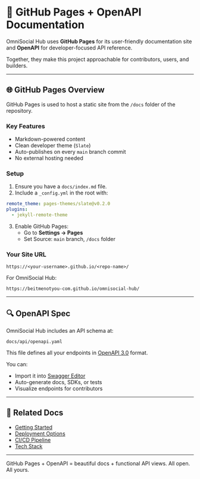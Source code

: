 # 📘 GitHub Pages + OpenAPI Documentation

OmniSocial Hub uses **GitHub Pages** for its user-friendly documentation site and **OpenAPI** for developer-focused API reference.

Together, they make this project approachable for contributors, users, and builders.

---

## 🌐 GitHub Pages Overview

GitHub Pages is used to host a static site from the `/docs` folder of the repository.

### Key Features

- Markdown-powered content
- Clean developer theme (`Slate`)
- Auto-publishes on every `main` branch commit
- No external hosting needed

### Setup

1. Ensure you have a `docs/index.md` file.
2. Include a `_config.yml` in the root with:

```yaml
remote_theme: pages-themes/slate@v0.2.0
plugins:
  - jekyll-remote-theme
```

3. Enable GitHub Pages:
   - Go to **Settings → Pages**
   - Set Source: `main` branch, `/docs` folder

### Your Site URL

```
https://<your-username>.github.io/<repo-name>/
```

For OmniSocial Hub:

```
https://beitmenotyou-com.github.io/omnisocial-hub/
```

---

## 🔍 OpenAPI Spec

OmniSocial Hub includes an API schema at:

```
docs/api/openapi.yaml
```

This file defines all your endpoints in [OpenAPI 3.0](https://swagger.io/specification/) format.

You can:
- Import it into [Swagger Editor](https://editor.swagger.io/)
- Auto-generate docs, SDKs, or tests
- Visualize endpoints for contributors

---

## 📎 Related Docs

- [Getting Started](./getting-started.html)
- [Deployment Options](./deployment-options.html)
- [CI/CD Pipeline](./github-actions-ci-cd.html)
- [Tech Stack](./tech-stack.html)

---

GitHub Pages + OpenAPI = beautiful docs + functional API views. All open. All yours.
